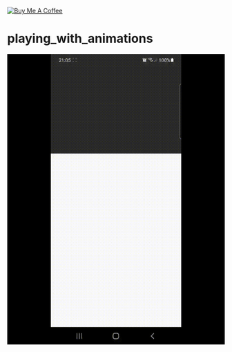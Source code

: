 [![Buy Me A Coffee](https://img.shields.io/badge/Donate-Buy%20Me%20A%20Coffee-yellow.svg)](https://www.buymeacoffee.com/bwolf)

# playing_with_animations


<img src="https://github.com/Bwolfs2/playing_with_animations/blob/master/doc_2021-02-14_21-17-20.gif" >
